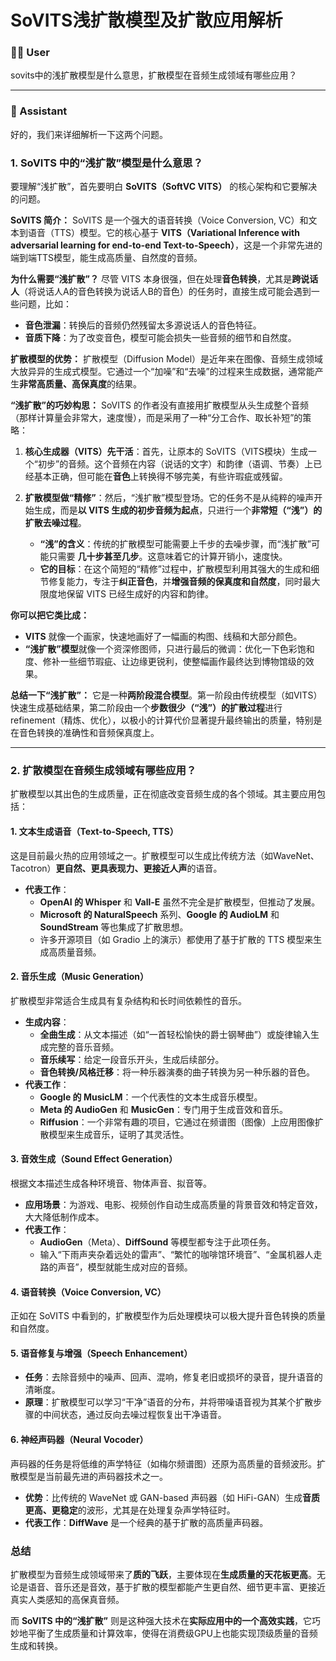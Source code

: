 # SoVITS浅扩散模型及扩散应用解析

### 🧑‍💻 User

sovits中的浅扩散模型是什么意思，扩散模型在音频生成领域有哪些应用？

---

### 🤖 Assistant

好的，我们来详细解析一下这两个问题。

### 1. SoVITS 中的“浅扩散”模型是什么意思？

要理解“浅扩散”，首先要明白 **SoVITS（SoftVC VITS）** 的核心架构和它要解决的问题。

**SoVITS 简介：**
SoVITS 是一个强大的语音转换（Voice Conversion, VC）和文本到语音（TTS）模型。它的核心基于 **VITS（Variational Inference with adversarial learning for end-to-end Text-to-Speech）**，这是一个非常先进的端到端TTS模型，能生成高质量、自然度的音频。

**为什么需要“浅扩散”？**
尽管 VITS 本身很强，但在处理**音色转换**，尤其是**跨说话人**（将说话人A的音色转换为说话人B的音色）的任务时，直接生成可能会遇到一些问题，比如：
*   **音色泄漏**：转换后的音频仍然残留太多源说话人的音色特征。
*   **音质下降**：为了改变音色，模型可能会损失一些音频的细节和自然度。

**扩散模型的优势：**
扩散模型（Diffusion Model）是近年来在图像、音频生成领域大放异异的生成式模型。它通过一个“加噪”和“去噪”的过程来生成数据，通常能产生**非常高质量、高保真度**的结果。

**“浅扩散”的巧妙构思：**
SoVITS 的作者没有直接用扩散模型从头生成整个音频（那样计算量会非常大，速度慢），而是采用了一种“分工合作、取长补短”的策略：

1.  **核心生成器（VITS）先干活**：首先，让原本的 SoVITS（VITS模块）生成一个“初步”的音频。这个音频在内容（说话的文字）和韵律（语调、节奏）上已经基本正确，但可能在**音色**上转换得不够完美，有些许瑕疵或残留。

2.  **扩散模型做“精修”**：然后，“浅扩散”模型登场。它的任务不是从纯粹的噪声开始生成，而是**以 VITS 生成的初步音频为起点**，只进行一个**非常短（“浅”）的扩散去噪过程**。
    *   **“浅”的含义**：传统的扩散模型可能需要上千步的去噪步骤，而“浅扩散”可能只需要 **几十步甚至几步**。这意味着它的计算开销小，速度快。
    *   **它的目标**：在这个简短的“精修”过程中，扩散模型利用其强大的生成和细节修复能力，专注于**纠正音色**，并**增强音频的保真度和自然度**，同时最大限度地保留 VITS 已经生成好的内容和韵律。

**你可以把它类比成：**
*   **VITS** 就像一个画家，快速地画好了一幅画的构图、线稿和大部分颜色。
*   **“浅扩散”模型**就像一个资深修图师，只进行最后的微调：优化一下色彩饱和度、修补一些细节瑕疵、让边缘更锐利，使整幅画作最终达到博物馆级的效果。

**总结一下“浅扩散”：**
它是一种**两阶段混合模型**。第一阶段由传统模型（如VITS）快速生成基础结果，第二阶段由一个**步数很少（“浅”）的扩散过程**进行 refinement（精炼、优化），以极小的计算代价显著提升最终输出的质量，特别是在音色转换的准确性和音频保真度上。

---

### 2. 扩散模型在音频生成领域有哪些应用？

扩散模型以其出色的生成质量，正在彻底改变音频生成的各个领域。其主要应用包括：

#### 1. 文本生成语音（Text-to-Speech, TTS）
这是目前最火热的应用领域之一。扩散模型可以生成比传统方法（如WaveNet、Tacotron）**更自然、更具表现力、更接近人声**的语音。
*   **代表工作**：
    *   **OpenAI 的 Whisper** 和 **Vall-E** 虽然不完全是扩散模型，但推动了发展。
    *   **Microsoft 的 NaturalSpeech** 系列、**Google 的 AudioLM** 和 **SoundStream** 等也集成了扩散思想。
    *   许多开源项目（如 Gradio 上的演示）都使用了基于扩散的 TTS 模型来生成高质量音频。

#### 2. 音乐生成（Music Generation）
扩散模型非常适合生成具有复杂结构和长时间依赖性的音乐。
*   **生成内容**：
    *   **全曲生成**：从文本描述（如“一首轻松愉快的爵士钢琴曲”）或旋律输入生成完整的音乐音频。
    *   **音乐续写**：给定一段音乐开头，生成后续部分。
    *   **音色转换/风格迁移**：将一种乐器演奏的曲子转换为另一种乐器的音色。
*   **代表工作**：
    *   **Google 的 MusicLM**：一个代表性的文本生成音乐模型。
    *   **Meta 的 AudioGen** 和 **MusicGen**：专门用于生成音效和音乐。
    *   **Riffusion**：一个非常有趣的项目，它通过在频谱图（图像）上应用图像扩散模型来生成音乐，证明了其灵活性。

#### 3. 音效生成（Sound Effect Generation）
根据文本描述生成各种环境音、物体声音、拟音等。
*   **应用场景**：为游戏、电影、视频创作自动生成高质量的背景音效和特定音效，大大降低制作成本。
*   **代表工作**：
    *   **AudioGen**（Meta）、**DiffSound** 等模型都专注于此项任务。
    *   输入“下雨声夹杂着远处的雷声”、“繁忙的咖啡馆环境音”、“金属机器人走路的声音”，模型就能生成对应的音频。

#### 4. 语音转换（Voice Conversion, VC）
正如在 SoVITS 中看到的，扩散模型作为后处理模块可以极大提升音色转换的质量和自然度。

#### 5. 语音修复与增强（Speech Enhancement）
*   **任务**：去除音频中的噪声、回声、混响，修复老旧或损坏的录音，提升语音的清晰度。
*   **原理**：扩散模型可以学习“干净”语音的分布，并将带噪语音视为其某个扩散步骤的中间状态，通过反向去噪过程恢复出干净语音。

#### 6. 神经声码器（Neural Vocoder）
声码器的任务是将低维的声学特征（如梅尔频谱图）还原为高质量的音频波形。扩散模型是当前最先进的声码器技术之一。
*   **优势**：比传统的 WaveNet 或 GAN-based 声码器（如 HiFi-GAN）生成**音质更高、更稳定**的波形，尤其是在处理复杂声学特征时。
*   **代表工作**：**DiffWave** 是一个经典的基于扩散的高质量声码器。

### 总结

扩散模型为音频生成领域带来了**质的飞跃**，主要体现在**生成质量的天花板更高**。无论是语音、音乐还是音效，基于扩散的模型都能产生更自然、细节更丰富、更接近真实人类感知的高保真音频。

而 **SoVITS 中的“浅扩散”** 则是这种强大技术在**实际应用中的一个高效实践**，它巧妙地平衡了生成质量和计算效率，使得在消费级GPU上也能实现顶级质量的音频生成和转换。
